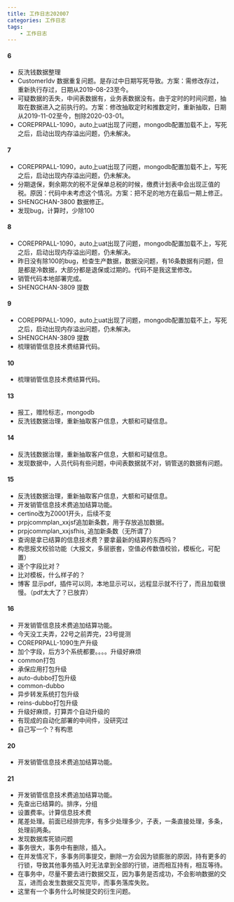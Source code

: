 ```yaml
---
title: 工作日志202007
categories: 工作日志
tags: 
	- 工作日志
---
```

 <meta name="referrer" content="no-referrer" /><!-- more -->
#### 6
* 反洗钱数据整理
 * CustomerIdv 数据重复问题。是存过中日期写死导致。方案：需修改存过，重新执行存过，日期从2019-08-23至今。
 * 可疑数据的丢失，中间表数据有，业务表数据没有。由于定时的时间问题，抽取在数据进入之前执行的。方案：修改抽取定时和推数定时，重新抽取，日期从2019-11-02至今，刨除2020-03-01。
* COREPRPALL-1090，auto上uat出现了问题，mongodb配置加载不上，写死之后，启动出现内存溢出问题，仍未解决。

#### 7
* COREPRPALL-1090，auto上uat出现了问题，mongodb配置加载不上，写死之后，启动出现内存溢出问题，仍未解决。
* 分期退保，剩余期次的税不足保单总税的时候，缴费计划表中会出现正值的税。原因：代码中未考虑这个情况。方案：把不足的地方在最后一期上修正。
* SHENGCHAN-3800 数据修正。
* 发现bug，计算时，少除100

#### 8
* COREPRPALL-1090，auto上uat出现了问题，mongodb配置加载不上，写死之后，启动出现内存溢出问题，仍未解决。
* 昨日没有除100的bug，检查生产数据，数据没问题，有16条数据有问题，但是都是冷数据，大部分都是退保或过期的。代码不是我这里修改。
* 销管代码本地部署完成。
* SHENGCHAN-3809 提数

#### 9
* COREPRPALL-1090，auto上uat出现了问题，mongodb配置加载不上，写死之后，启动出现内存溢出问题，仍未解决。
* SHENGCHAN-3809 提数
* 梳理销管信息技术费结算代码。

#### 10
* 梳理销管信息技术费结算代码。

#### 13
* 报工，赠险标志，mongodb
* 反洗钱数据治理，重新抽取客户信息，大额和可疑信息。

#### 14
* 反洗钱数据治理，重新抽取客户信息，大额和可疑信息。
 * 发现数据中，人员代码有些问题，中间表数据就不对，销管送的数据有问题。

#### 15
* 反洗钱数据治理，重新抽取客户信息，大额和可疑信息。
* 开发销管信息技术费追加结算功能。
 * certino改为Z0001开头，后续不变
 * prpjcommplan_xxjsf追加新条数，用于存放追加数据。
 * prpjcommplan_xxjsfhis, 追加新条数（无所谓了）
 * 查询是拿已结算的信息技术费？要拿最新的结算的东西吗？
* 构思报文校验功能（大报文，多层嵌套，空值必传数值校验，模板化，可配置）
 * 逐个字段比对？
 * 比对模板，什么样子的？
* 博客 显示pdf，插件可以同，本地显示可以，远程显示就不行了，而且加载很慢。（pdf太大了？已放弃）

#### 16
* 开发销管信息技术费追加结算功能。
 * 今天没工夫弄，22号之前弄完，23号提测
* COREPRPALL-1090生产升级
 * 加个字段，后方3个系统都要。。。。升级好麻烦
 * common打包
 * 承保应用打包升级
 * auto-dubbo打包升级
 * common-dubbo
 * 异步转发系统打包升级
 * reins-dubbo打包升级
* 升级好麻烦，打算弄个自动升级的
 * 有现成的自动化部署的中间件，没研究过
 * 自己写一个？有构思

#### 20
* 开发销管信息技术费追加结算功能。

#### 21
* 开发销管信息技术费追加结算功能。
 * 先查出已结算的。排序，分组
 * 设置费率。计算信息技术费
 * 尾差处理。前面已经排完序，有多少处理多少，子表，一条直接处理，多条，处理前两条。
* 发现数据库死锁问题
 * 事务很大，事务中有删除，插入。
 * 在并发情况下，多事务同事提交，删除一方会因为锁膨胀的原因，持有更多的行锁，导致其他事务插入时无法拿到全部的行锁，进而相互持有，相互等待。
 * 在事务中，尽量不要去进行数据交互，因为事务是否成功，不会影响数据的交互，进而会发生数据交互完毕，而事务落库失败。
 * 这里有一个事务什么时候提交的衍生问题。